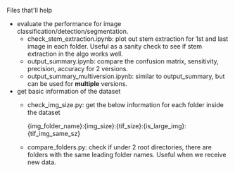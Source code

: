 Files that'll help 
+ evaluate the performance for image classification/detection/segmentation.
  + check_stem_extraction.ipynb: plot out stem extraction for 1st and last image in each folder. Useful as a sanity check to see if stem extraction in the algo works well.
  + output_summary.ipynb: compare the confusion matrix, sensitivity, precision, accuracy for 2 versions.
  + output_summary_multiversion.ipynb: similar to output_summary, but can be used for **multiple** versions.
+ get basic information of the dataset
  + check_img_size.py: get the below information for each folder inside the dataset
  
    {img_folder_name}:{img_size}:{tif_size}:{is_large_img}:{tif_img_same_sz}
  
  + compare_folders.py: check if under 2 root directories, there are folders with the same leading folder names. Useful when we receive new data. 
